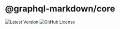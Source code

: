 # @graphql-markdown/core

[![Latest Version](https://img.shields.io/npm/v/@graphql-markdown/core?style=flat-square)](https://www.npmjs.com/package/@graphql-markdown/core)
[![GitHub License](https://img.shields.io/github/license/graphql-markdown/graphql-markdown?style=flat-square)](https://raw.githubusercontent.com/graphql-markdown/graphql-markdown/main/LICENSE)
